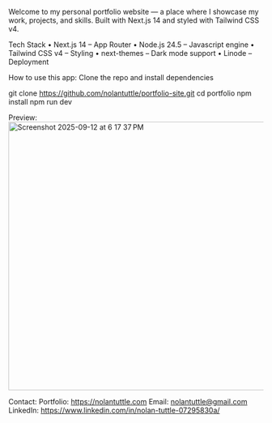 Welcome to my personal portfolio website — a place where I showcase my work, projects, and skills. Built with Next.js 14 and styled with Tailwind CSS v4.

Tech Stack
	•	Next.js 14 – App Router
 	•	Node.js 24.5 – Javascript engine
	•	Tailwind CSS v4 – Styling
	•	next-themes – Dark mode support
	•	Linode – Deployment

 How to use this app:
   Clone the repo and install dependencies

  git clone https://github.com/nolantuttle/portfolio-site.git
  cd portfolio
  npm install
  npm run dev

Preview:
<img width="800" height="530" alt="Screenshot 2025-09-12 at 6 17 37 PM" src="https://github.com/user-attachments/assets/666548b5-8a4c-47c3-a4ee-2bebfb0f353c" />

Contact:
  Portfolio: https://nolantuttle.com
  Email:  nolantuttle@gmail.com
  LinkedIn:  https://www.linkedin.com/in/nolan-tuttle-07295830a/
